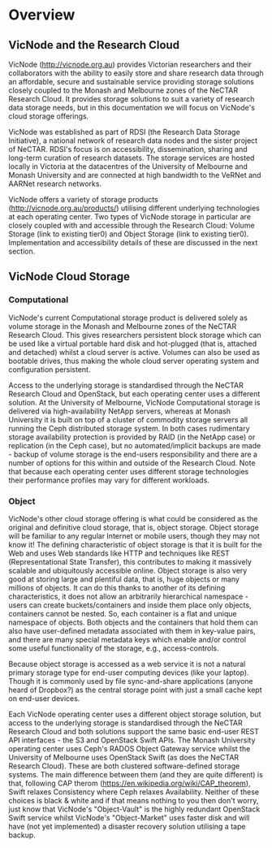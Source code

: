 # Overview

## VicNode and the Research Cloud

VicNode (http://vicnode.org.au) provides Victorian researchers and their
collaborators with the ability to easily store and share research data through
an affordable, secure and sustainable service providing storage solutions
closely coupled to the Monash and Melbourne zones of the NeCTAR Research Cloud.
It provides storage solutions to suit a variety of research data storage needs,
but in this documentation we will focus on VicNode's cloud storage offerings.

VicNode was established as part of RDSI (the Research Data Storage Initiative),
a national network of research data nodes and the sister project of NeCTAR.
RDSI's focus is on accessibility, dissemination, sharing and long-term curation
of research datasets. The storage services are hosted locally in Victoria at
the datacentres of the University of Melbourne and Monash University and are
connected at high bandwidth to the VeRNet and AARNet research networks.

VicNode offers a variety of storage products (http://vicnode.org.au/products/)
utilising different underlying technologies at each operating center. Two types
of VicNode storage in particular are closely coupled with and accessible
through the Research Cloud: Volume Storage (link to existing tier0) and Object
Storage (link to existing tier0). Implementation and accessibility details of
these are discussed in the next section.

## VicNode Cloud Storage

### Computational

VicNode's current Computational storage product is delivered solely as volume
storage in the Monash and Melbourne zones of the NeCTAR Research Cloud. This
gives researchers persistent block storage which can be used like a virtual
portable hard disk and hot-plugged (that is, attached and detached) whilst a
cloud server is active. Volumes can also be used as bootable drives, thus
making the whole cloud server operating system and configuration persistent.

Access to the underlying storage is standardised through the NeCTAR Research
Cloud and OpenStack, but each operating center uses a different solution.
At the University of Melbourne, VicNode Computational storage is delivered via
high-availability NetApp servers, whereas at Monash University it is built on
top of a cluster of commodity storage servers all running the Ceph distributed
storage system. In both cases rudimentary storage availability protection is
provided by RAID (in the NetApp case) or replication (in the Ceph case), but
no automated/implicit backups are made - backup of volume storage is the
end-users responsibility and there are a number of options for this within and
outside of the Research Cloud. Note that because each operating center uses
different storage technologies their performance profiles may vary for different
workloads.

### Object

VicNode's other cloud storage offering is what could be considered as the
original and definitive cloud storage, that is, object storage. Object storage
will be familiar to any regular Internet or mobile users, though they may not
know it! The defining characteristic of object storage is that it is built for
the Web and uses Web standards like HTTP and techniques like REST
(Representational State Transfer), this contributes to making it massively
scalable and ubiquitously accessible online. Object storage is also very good
at storing large and plentiful data, that is, huge objects or many millions of
objects. It can do this thanks to another of its defining characteristics, it
does not allow an arbitrarily hierarchical namespace - users can create
buckets/containers and inside them place only objects, containers cannot be
nested. So, each container is a flat and unique namespace of objects. Both
objects and the containers that hold them can also have user-defined metadata
associated with them in key-value pairs, and there are many special metadata
keys which enable and/or control some useful functionality of the storage,
e.g., access-controls.

Because object storage is accessed as a web service it is not a natural
primary storage type for end-user computing devices (like your laptop).
Though it is commonly used by file sync-and-share applications (anyone heard
of Dropbox?) as the central storage point with just a small cache kept on
end-user devices.

Each VicNode operating center uses a different object storage solution, but
access to the underlying storage is standardised through the NeCTAR Research
Cloud and both solutions support the same basic end-user REST API interfaces -
the S3 and OpenStack Swift APIs. The Monash University operating center uses
Ceph's RADOS Object Gateway service whilst the University of Melbourne uses
OpenStack Swift (as does the NeCTAR Research Cloud). These are both clustered
software-defined storage systems. The main difference between them (and they
are quite different) is that, following CAP therom
(https://en.wikipedia.org/wiki/CAP_theorem), Swift relaxes Consistency where
Ceph relaxes Availability. Neither of these choices is black & white and if
that means nothing to you then don't worry, just know that VicNode's
"Object-Vault" is the highly redundant OpenStack Swift service whilst VicNode's
"Object-Market" uses faster disk and will have (not yet implemented) a disaster
recovery solution utilising a tape backup.

